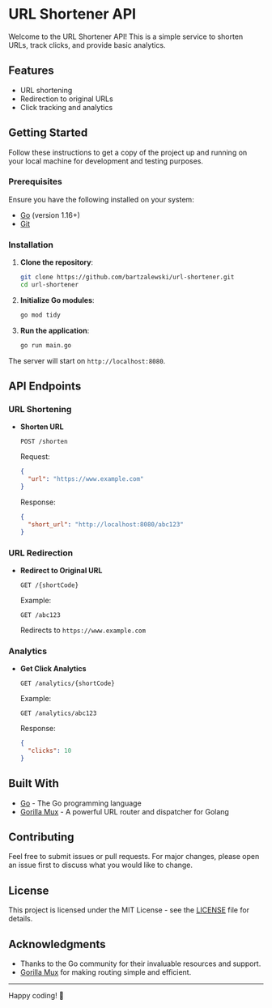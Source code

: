 # URL Shortener API

Welcome to the URL Shortener API! This is a simple service to shorten URLs, track clicks, and provide basic analytics.

## Features

- URL shortening
- Redirection to original URLs
- Click tracking and analytics

## Getting Started

Follow these instructions to get a copy of the project up and running on your local machine for development and testing purposes.

### Prerequisites

Ensure you have the following installed on your system:

- [Go](https://golang.org/doc/install) (version 1.16+)
- [Git](https://git-scm.com/)

### Installation

1. **Clone the repository**:

   ```sh
   git clone https://github.com/bartzalewski/url-shortener.git
   cd url-shortener
   ```

2. **Initialize Go modules**:

   ```sh
   go mod tidy
   ```

3. **Run the application**:

   ```sh
   go run main.go
   ```

The server will start on `http://localhost:8080`.

## API Endpoints

### URL Shortening

- **Shorten URL**

  `POST /shorten`

  Request:

  ```json
  {
    "url": "https://www.example.com"
  }
  ```

  Response:

  ```json
  {
    "short_url": "http://localhost:8080/abc123"
  }
  ```

### URL Redirection

- **Redirect to Original URL**

  `GET /{shortCode}`

  Example:

  `GET /abc123`

  Redirects to `https://www.example.com`

### Analytics

- **Get Click Analytics**

  `GET /analytics/{shortCode}`

  Example:

  `GET /analytics/abc123`

  Response:

  ```json
  {
    "clicks": 10
  }
  ```

## Built With

- [Go](https://golang.org/) - The Go programming language
- [Gorilla Mux](https://github.com/gorilla/mux) - A powerful URL router and dispatcher for Golang

## Contributing

Feel free to submit issues or pull requests. For major changes, please open an issue first to discuss what you would like to change.

## License

This project is licensed under the MIT License - see the [LICENSE](LICENSE) file for details.

## Acknowledgments

- Thanks to the Go community for their invaluable resources and support.
- [Gorilla Mux](https://github.com/gorilla/mux) for making routing simple and efficient.

---

Happy coding! 🚀
